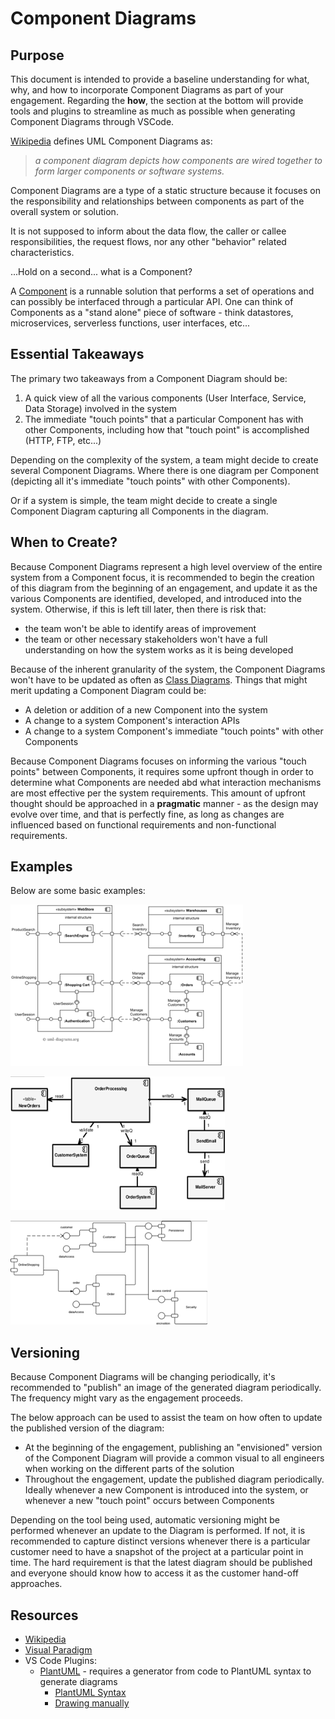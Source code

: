 # Component Diagrams

## Purpose

This document is intended to provide a baseline understanding for what, why, and how to incorporate Component Diagrams
as part of your engagement. Regarding the **how**, the section at the bottom will provide tools and plugins to streamline as much as possible when generating Component Diagrams through VSCode.

[Wikipedia](https://en.wikipedia.org/wiki/Component_diagram) defines UML Component Diagrams as:

 > _a component diagram depicts how components are wired together to form larger components or software systems._

Component Diagrams are a type of a static structure because it focuses on the responsibility and relationships between components as part of the overall system or solution.

It is not supposed to inform about the data flow, the caller or callee responsibilities, the request flows, nor any other "behavior" related characteristics.

...Hold on a second... what is a Component?

A [Component](https://en.wikipedia.org/wiki/Component_(UML)) is a runnable solution that performs a set of operations and can possibly be interfaced through a particular API. One can think of Components as a "stand alone" piece of software - think datastores, microservices, serverless functions, user interfaces, etc...

## Essential Takeaways

The primary two takeaways from a Component Diagram should be:

1. A quick view of all the various components (User Interface, Service, Data Storage) involved in the system
2. The immediate "touch points" that a particular Component has with other Components, including how that "touch point" is accomplished (HTTP, FTP, etc...)

Depending on the complexity of the system, a team might decide to create several Component Diagrams. Where there is one diagram per Component (depicting all it's immediate "touch points" with other Components).

Or if a system is simple, the team might decide to create a single Component Diagram capturing all Components in the diagram.

## When to Create?

Because Component Diagrams represent a high level overview of the entire system from a Component focus, it is recommended to begin the creation of this diagram from the beginning of an engagement, and update it as the various Components are identified, developed, and introduced into the system. Otherwise, if this is left till later, then there is risk that:

- the team won't be able to identify areas of improvement
- the team or other necessary stakeholders won't have a full understanding on how the system works as it is being developed

Because of the inherent granularity of the system, the Component Diagrams won't have to be updated as often as [Class Diagrams](./classDiagrams.md). Things that might merit updating a Component Diagram could be:

- A deletion or addition of a new Component into the system
- A change to a system Component's interaction APIs
- A change to a system Component's immediate "touch points" with other Components

Because Component Diagrams focuses on informing the various "touch points" between Components, it requires some upfront though in order to determine what Components are needed abd what interaction mechanisms are most effective per the system requirements. This amount of upfront thought should be approached in a **pragmatic** manner - as the design may evolve over time, and that is perfectly fine,
 as long as changes are influenced based on functional requirements and non-functional requirements.

## Examples

Below are some basic examples:

![image](./Images/ecommerceSite.png)

![image](./Images/orderingSystem.png)

![image](./Images/withPersistenceAndSecurity.png)

## Versioning

Because Component Diagrams will be changing periodically, it's recommended to "publish" an image of the generated diagram periodically. The frequency might vary as the engagement proceeds.

The below approach can be used to assist the team on how often to update the published version of the diagram:

- At the beginning of the engagement, publishing an "envisioned" version of the Component Diagram will provide a common visual to all engineers when working on the different parts of the solution
- Throughout the engagement, update the published diagram periodically. Ideally whenever a new Component is introduced into the system, or whenever a new "touch point" occurs between Components

Depending on the tool being used, automatic versioning might be performed whenever an update to the Diagram is performed. If not, it is recommended to capture distinct versions whenever there is a particular customer need to have a snapshot of the project at a particular point in time. The hard requirement is that the latest diagram should be published and everyone should know how to access it as
 the customer hand-off approaches.

## Resources

- [Wikipedia](https://en.wikipedia.org/wiki/Component_diagram)
- [Visual Paradigm](https://www.visual-paradigm.com/guide/uml-unified-modeling-language/what-is-component-diagram/#:~:text=UML%20Component%20diagrams%20are%20used%20in%20modeling%20the,model%20the%20static%20implementation%20view%20of%20a%20system.)
- VS Code Plugins:
  - [PlantUML](https://marketplace.visualstudio.com/items?itemName=jebbs.plantuml) - requires a generator from code to PlantUML syntax to generate diagrams
    - [PlantUML Syntax](https://plantuml.com/component-diagram)
    - [Drawing manually](https://towardsdatascience.com/drawing-a-uml-diagram-in-the-vs-code-53c2e67deffe)
